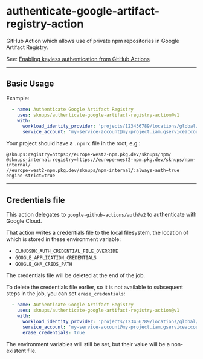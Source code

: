 # authenticate-google-artifact-registry-action

GitHub Action which allows use of private npm repositories in Google Artifact Registry.

See: [Enabling keyless authentication from GitHub Actions](https://cloud.google.com/blog/products/identity-security/enabling-keyless-authentication-from-github-actions)

---

## Basic Usage

Example:

```yaml
  - name: Authenticate Google Artifact Registry
    uses: sknups/authenticate-google-artifact-registry-action@v1
    with:
      workload_identity_provider: 'projects/123456789/locations/global/workloadIdentityPools/my-pool/providers/my-provider'
      service_account: 'my-service-account@my-project.iam.gserviceaccount.com'
```

Your project should have a `.npmrc` file in the root, e.g.:

```npmrc
@sknups:registry=https://europe-west2-npm.pkg.dev/sknups/npm/
@sknups-internal:registry=https://europe-west2-npm.pkg.dev/sknups/npm-internal/
//europe-west2-npm.pkg.dev/sknups/npm-internal/:always-auth=true
engine-strict=true
```

---

## Credentials file

This action delegates to `google-github-actions/auth@v2` to authenticate with Google Cloud.

That action writes a credentials file to the local filesystem, the location of which is stored in these environment variable:

- `CLOUDSDK_AUTH_CREDENTIAL_FILE_OVERRIDE`
- `GOOGLE_APPLICATION_CREDENTIALS`
- `GOOGLE_GHA_CREDS_PATH`

The credentials file will be deleted at the end of the job.

To delete the credentials file earlier, so it is not available to subsequent steps in the job, you can set `erase_credentials`:

```yaml
  - name: Authenticate Google Artifact Registry
    uses: sknups/authenticate-google-artifact-registry-action@v1
    with:
      workload_identity_provider: 'projects/123456789/locations/global/workloadIdentityPools/my-pool/providers/my-provider'
      service_account: 'my-service-account@my-project.iam.gserviceaccount.com'
      erase_credentials: true
```

The environment variables will still be set, but their value will be a non-existent file.
